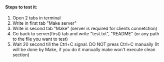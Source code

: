 #### Steps to test it: ####

1) Open 2 tabs in terminal
2) Write in first tab "Make server"
3) Write in second tab "Make" (server is required for clients connetction)
4) Go back to server(first) tab and write "test.txt", "README" (or any path to the file you want to test)
5) Wait 20 second till the Ctrl+C signal. DO NOT press Ctrl+C manually (It will be done by Make, if you do it manually make won't execute clean section)